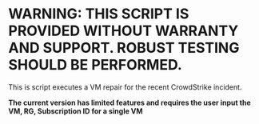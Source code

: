 # WARNING: THIS SCRIPT IS PROVIDED WITHOUT WARRANTY AND SUPPORT. ROBUST TESTING SHOULD BE PERFORMED.

This is script executes a VM repair for the recent CrowdStrike incident.  

**The current version has limited features and requires the user input the VM, RG, Subscription ID for a single VM**  